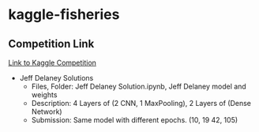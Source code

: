 # kaggle-fisheries

## Competition Link
[Link to Kaggle Competition](https://www.kaggle.com/c/the-nature-conservancy-fisheries-monitoring)

* Jeff Delaney Solutions
    * Files, Folder: Jeff Delaney Solution.ipynb, Jeff Delaney model and weights
    * Description: 4 Layers of (2 CNN, 1 MaxPooling), 2 Layers of (Dense Network)
    * Submission: Same model with different epochs. (10, 19 42, 105)
